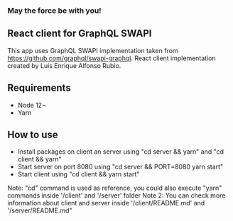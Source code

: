 ### May the force be with you!
## React client for GraphQL SWAPI 

This app uses GraphQL SWAPI implementation taken from https://github.com/graphql/swapi-graphql.
React client implementation created by Luis Enrique Alfonso Rubio.


## Requirements

* Node 12~
* Yarn 

## How to use

* Install packages on client an server using "cd server && yarn" and "cd client && yarn"
* Start server on port 8080 using "cd server && PORT=8080 yarn start"
* Start client using "cd client && yarn start"

Note: "cd" command is used as reference, you could also execute "yarn" commands inside '/client' and '/server' folder
Note 2: You can check more information about client and server inside '/client/README.md' and '/server/README.md"

